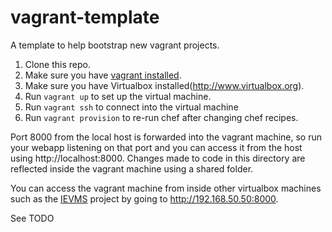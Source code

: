 vagrant-template
================

A template to help bootstrap new vagrant projects.

1. Clone this repo.
1. Make sure you have [vagrant installed](http://vagrantup.com).
1. Make sure you have Virtualbox installed(http://www.virtualbox.org).
1. Run `vagrant up` to set up  the virtual machine.
1. Run `vagrant ssh` to connect into the virtual machine
1. Run `vagrant provision` to re-run chef after changing chef recipes.

Port 8000 from the local host is forwarded into the vagrant machine, so
run your webapp listening on that port and you can access it from the host
using http://localhost:8000. Changes made to code in this directory are reflected
inside the vagrant machine using a shared folder.

You can access the vagrant machine from inside other virtualbox machines
such as the [IEVMS](https://github.com/xdissent/ievms) project by going to http://192.168.50.50:8000.

See TODO
